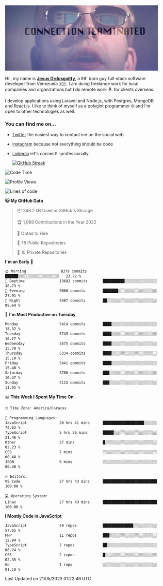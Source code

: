 ![hackers movie reference](./disconnected.jpg)

Hi!, my name is [**Jesus Ordosgoitty**](https://jodaz.xyz), a 98' born guy full-stack software developer from Venezuela 🇻🇪. I am doing freelance work for local companies and organizations but I do remote work 🏝️ for clients overseas. 

I develop applications using Laravel and Node.js, with Postgres, MongoDB and React.js. I like to think of myself as a polyglot programmer 🌐 and I'm open to other technologies as well.

### You can find me on...

- [Twitter](https://twitter.com/jodaz_) the easiest way to contact me on the social web
- [Instagram](https://instagram.com/jodaz_) because not everything should be code
- [Linkedin](https://linkedin.com/in/jodaz) let's connect! -professionally.


    [![GitHub Streak](https://streak-stats.demolab.com?user=jodaz&theme=tokyonight)](https://git.io/streak-stats)

<!--START_SECTION:waka-->
![Code Time](http://img.shields.io/badge/Code%20Time-3%2C905%20hrs%2022%20mins-blue)

![Profile Views](http://img.shields.io/badge/Profile%20Views-0-blue)

![Lines of code](https://img.shields.io/badge/From%20Hello%20World%20I%27ve%20Written-98.3%20million%20lines%20of%20code-blue)

**🐱 My GitHub Data** 

> 📦 248.2 kB Used in GitHub's Storage 
 > 
> 🏆 1,988 Contributions in the Year 2023
 > 
> 💼 Opted to Hire
 > 
> 📜 78 Public Repositories 
 > 
> 🔑 10 Private Repositories 
 > 
**I'm an Early 🐤** 

```text
🌞 Morning                8379 commits        ██████░░░░░░░░░░░░░░░░░░░   23.72 % 
🌆 Daytime                13682 commits       ██████████░░░░░░░░░░░░░░░   38.73 % 
🌃 Evening                9860 commits        ███████░░░░░░░░░░░░░░░░░░   27.91 % 
🌙 Night                  3407 commits        ██░░░░░░░░░░░░░░░░░░░░░░░   09.64 % 
```
📅 **I'm Most Productive on Tuesday** 

```text
Monday                   5414 commits        ████░░░░░░░░░░░░░░░░░░░░░   15.32 % 
Tuesday                  5749 commits        ████░░░░░░░░░░░░░░░░░░░░░   16.27 % 
Wednesday                5575 commits        ████░░░░░░░░░░░░░░░░░░░░░   15.78 % 
Thursday                 5334 commits        ████░░░░░░░░░░░░░░░░░░░░░   15.10 % 
Friday                   5441 commits        ████░░░░░░░░░░░░░░░░░░░░░   15.40 % 
Saturday                 3700 commits        ███░░░░░░░░░░░░░░░░░░░░░░   10.47 % 
Sunday                   4115 commits        ███░░░░░░░░░░░░░░░░░░░░░░   11.65 % 
```


📊 **This Week I Spent My Time On** 

```text
🕑︎ Time Zone: America/Caracas

💬 Programming Languages: 
JavaScript               20 hrs 41 mins      ███████████████████░░░░░░   74.62 % 
TypeScript               5 hrs 56 mins       █████░░░░░░░░░░░░░░░░░░░░   21.46 % 
Other                    37 mins             █░░░░░░░░░░░░░░░░░░░░░░░░   02.23 % 
CSS                      7 mins              ░░░░░░░░░░░░░░░░░░░░░░░░░   00.48 % 
JSON                     6 mins              ░░░░░░░░░░░░░░░░░░░░░░░░░   00.40 % 

🔥 Editors: 
VS Code                  27 hrs 43 mins      █████████████████████████   100.00 % 

💻 Operating System: 
Linux                    27 hrs 43 mins      █████████████████████████   100.00 % 
```

**I Mostly Code in JavaScript** 

```text
JavaScript               49 repos            ██████████████░░░░░░░░░░░   57.65 % 
PHP                      11 repos            ███░░░░░░░░░░░░░░░░░░░░░░   12.94 % 
TypeScript               7 repos             ██░░░░░░░░░░░░░░░░░░░░░░░   08.24 % 
CSS                      2 repos             █░░░░░░░░░░░░░░░░░░░░░░░░   02.35 % 
Go                       1 repo              ░░░░░░░░░░░░░░░░░░░░░░░░░   01.18 % 
```




 Last Updated on 21/05/2023 01:22:46 UTC
<!--END_SECTION:waka-->
